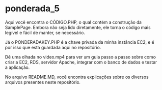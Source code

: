# ponderada_5

Aqui você encontra o CÓDIGO.PHP, o qual contém a construção da SamplePage. Embora não seja lido diretamente, ele torna o código mais legível e fácil de manter, se necessário.

Já o PONDERADAKEY.PHP é a chave privada da minha instância EC2, e é por isso que está guardada aqui no repositório.

Dê uma olhada no video.mp4 para ver um guia passo a passo sobre como criar a EC2, RDS, servidor Apache, integrar com o banco de dados e testar a aplicação.

No arquivo README.MD, você encontra explicações sobre os diversos arquivos presentes neste repositório.
